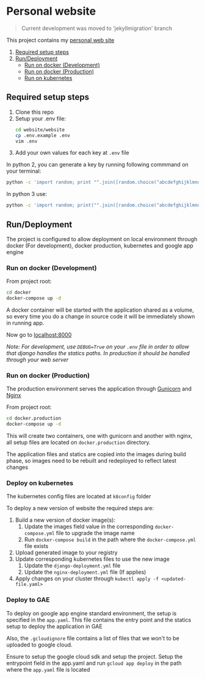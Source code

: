 # Personal website

> Current development was moved to 'jekyllmigration' branch

This project contains my [personal web site](https://giovanniaguirre.me)

1. [Required setup steps](#Required-setup-steps)
2. [Run/Deployment](#Run/Deployment)
    * [Run on docker (Development)](#Run-on-docker-(Development))
    * [Run on docker (Production)](#Run-on-docker-(Production))
    * [Run on kubernetes](#Deploy-on-kubernetes)

## Required setup steps
1. Clone this repo
2. Setup your .env file:
   ```bash
   cd website/website
   cp .env.example .env
   vim .env
   ```
3. Add your own values for each key at `.env` file

In python 2, you can generate a key by running following commmand on your terminal:
```bash
python -c 'import random; print "".join([random.choice("abcdefghijklmnopqrstuvwxyz0123456789!@#$%^&*(-_=+)") for i in range(50)])'
```

In python 3 use:
```bash
python -c 'import random; print("".join([random.choice("abcdefghijklmnopqrstuvwxyz0123456789!@#$%^&*(-_=+)") for i in range(50)]))'
```

## Run/Deployment
The project is configured to allow deployment on local environment through docker (For development), docker production, kubernetes and google app engine

### Run on docker (Development)

From project root:
```bash
cd docker
docker-compose up -d
``` 

A docker container will be started with the application shared as a volume, so every time you do a change in source code it will be immediately shown in running app.

Now go to [localhost:8000](http://localhost:8000)

*Note: For development, use `DEBUG=True` on your `.env` file in order to allow that django handles the statics paths. In production it should be handled through your web server*

### Run on docker (Production)
The production environment serves the application through
[Gunicorn](https://gunicorn.org) and [Nginx](https://www.nginx.com/)

From project root:
```bash
cd docker.production
docker-compose up -d
```

This will create two containers, one with gunicorn and another with nginx, all setup files are located on `docker.production` directory.

The application files and statics are copied into the images during build phase, so images need to be rebuilt and redeployed to reflect latest changes

### Deploy on kubernetes
The kubernetes config files are located at `k8config` folder

To deploy a new version of website the required steps are:
1. Build a new version of docker image(s):
    1. Update the images field value in the corresponding `docker-compose.yml` file to upgrade the image name
    2. Run `docker-compose build` in the path where the `docker-compose.yml` file exists
2. Upload generated image to your registry
3. Update corresponding kubernetes files to use the new image
    1. Update the `django-deployment.yml` file
    2. Update the `nginx-deployment.yml` file (If applies)
4. Apply changes on your cluster through `kubectl apply -f <updated-file.yaml>`

### Deploy to GAE
To deploy on google app engine standard environment, the setup is specified in the `app.yaml`. This file contains the entry point and the statics setup to deploy the application in GAE

Also, the `.gcloudignore` file contains a list of files that we won't to be uploaded to google cloud.

Ensure to setup the google cloud sdk and setup the project.
Setup the entrypoint field in the app.yaml and run `gcloud app deploy` in the path where the `app.yaml` file is located
